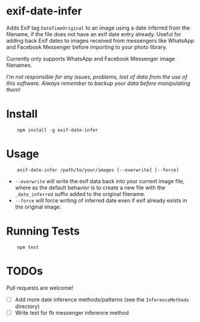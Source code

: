 # exif-date-infer

Adds Exif tag `DateTimeOriginal` to an image using a date inferred from the filename, if the file does not have an exif date entry already.
Useful for adding back Exif dates to images received from messengers like WhatsApp and Facebook Messenger before importing to your photo library.
 
Currently only supports WhatsApp and Facebook Messenger image filenames.

*I'm not responsible for any issues, problems, lost of data from the use of this software. Always remember to backup your data before manipulating them!*

# Install

        npm install -g exif-date-infer

# Usage

        exif-date-infer /path/to/your/images [--overwrite] [--force]


- `--overwrite` will write the exif data back into your current image file, where as the default behavior is to create a new file with the `_date_inferred` suffix added to the original filename.
- `--force` will force writing of inferred date even if exif already exists in the original image.


# Running Tests

        npm test
        
# TODOs

Pull requests are welcome!
 
- [ ] Add more date inference methods/patterns (see the `InferenceMethods` directory)
- [ ] Write test for fb messenger inference method
